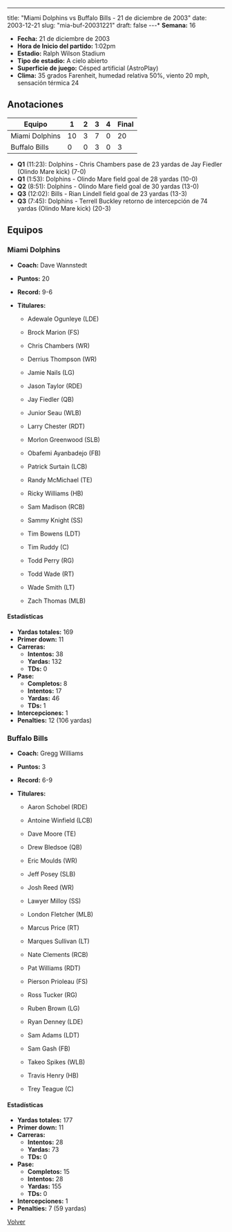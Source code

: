 ---
title: "Miami Dolphins vs Buffalo Bills - 21 de diciembre de 2003"
date: 2003-12-21
slug: "mia-buf-20031221"
draft: false
---* **Semana:** 16
* **Fecha:** 21 de diciembre de 2003
* **Hora de Inicio del partido:** 1:02pm
* **Estadio:** Ralph Wilson Stadium
* **Tipo de estadio:** A cielo abierto
* **Superficie de juego:** Césped artificial (AstroPlay)
* **Clima:** 35 grados Farenheit, humedad relativa 50%, viento 20 mph, sensación térmica 24




## Anotaciones
| Equipo | 1 | 2 | 3 | 4 | Final |
|--------|---|---|---|---|-------|
| Miami Dolphins  | 10 | 3 | 7 | 0  | 20 |
| Buffalo Bills  | 0 | 0 | 3 | 0  | 3 |
* **Q1** (11:23): Dolphins - Chris Chambers pase de 23 yardas de Jay Fiedler (Olindo Mare kick) (7-0)
* **Q1** (1:53): Dolphins - Olindo Mare field goal de 28 yardas (10-0)
* **Q2** (8:51): Dolphins - Olindo Mare field goal de 30 yardas (13-0)
* **Q3** (12:02): Bills - Rian Lindell field goal de 23 yardas (13-3)
* **Q3** (7:45): Dolphins - Terrell Buckley retorno de intercepción de 74 yardas (Olindo Mare kick) (20-3)


## Equipos


### Miami Dolphins
* **Coach:** Dave Wannstedt
* **Puntos:** 20
* **Record:** 9-6
* **Titulares:** 

  * Adewale Ogunleye (LDE) 

  * Brock Marion (FS) 

  * Chris Chambers (WR) 

  * Derrius Thompson (WR) 

  * Jamie Nails (LG) 

  * Jason Taylor (RDE) 

  * Jay Fiedler (QB) 

  * Junior Seau (WLB) 

  * Larry Chester (RDT) 

  * Morlon Greenwood (SLB) 

  * Obafemi Ayanbadejo (FB) 

  * Patrick Surtain (LCB) 

  * Randy McMichael (TE) 

  * Ricky Williams (HB) 

  * Sam Madison (RCB) 

  * Sammy Knight (SS) 

  * Tim Bowens (LDT) 

  * Tim Ruddy (C) 

  * Todd Perry (RG) 

  * Todd Wade (RT) 

  * Wade Smith (LT) 

  * Zach Thomas (MLB) 

#### Estadísticas
* **Yardas totales:** 169
* **Primer down:** 11
* **Carreras:**
  * **Intentos:** 38
  * **Yardas:** 132
  * **TDs:** 0
* **Pase:**
  * **Completos:** 8
  * **Intentos:** 17
  * **Yardas:** 46
  * **TDs:** 1
* **Intercepciones:** 1
* **Penalties:** 12 (106 yardas)

### Buffalo Bills
* **Coach:** Gregg Williams
* **Puntos:** 3
* **Record:** 6-9
* **Titulares:** 

  * Aaron Schobel (RDE) 

  * Antoine Winfield (LCB) 

  * Dave Moore (TE) 

  * Drew Bledsoe (QB) 

  * Eric Moulds (WR) 

  * Jeff Posey (SLB) 

  * Josh Reed (WR) 

  * Lawyer Milloy (SS) 

  * London Fletcher (MLB) 

  * Marcus Price (RT) 

  * Marques Sullivan (LT) 

  * Nate Clements (RCB) 

  * Pat Williams (RDT) 

  * Pierson Prioleau (FS) 

  * Ross Tucker (RG) 

  * Ruben Brown (LG) 

  * Ryan Denney (LDE) 

  * Sam Adams (LDT) 

  * Sam Gash (FB) 

  * Takeo Spikes (WLB) 

  * Travis Henry (HB) 

  * Trey Teague (C) 

#### Estadísticas
* **Yardas totales:** 177
* **Primer down:** 11
* **Carreras:**
  * **Intentos:** 28
  * **Yardas:** 73
  * **TDs:** 0
* **Pase:**
  * **Completos:** 15
  * **Intentos:** 28
  * **Yardas:** 155
  * **TDs:** 0
* **Intercepciones:** 1
* **Penalties:** 7 (59 yardas)


[Volver](/historia/2003)
